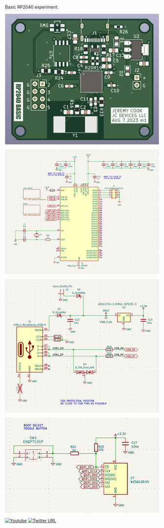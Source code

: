 Basic RP2040 experiment.

![image](m1.png)

![image](rp2040-1.png)

![image](rp2040-2.png)

![image](rp2040-3.png)

[![Youtube](https://img.shields.io/badge/YouTube-FF0000?style=flat-square&logo=youtube&logoColor=white)](https://www.youtube.com/channel/UCrCbscxHLiaauK4H478ArRQ) [![Twitter URL](https://img.shields.io/twitter/follow/jeremyscook?style=flat-square&logo=twitter)](https://twitter.com/jeremyscook)
